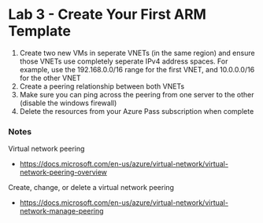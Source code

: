 # Lab 3 - Create Your First ARM Template

1. Create two new VMs in seperate VNETs (in the same region) and ensure those VNETs use completely seperate IPv4 address spaces. For example, use the 192.168.0.0/16 range for the first VNET, and 10.0.0.0/16 for the other VNET
2. Create a peering relationship between both VNETs
5. Make sure you can ping across the peering from one server to the other (disable the windows firewall)
6. Delete the resources from your Azure Pass subscription when complete

### Notes

Virtual network peering
* https://docs.microsoft.com/en-us/azure/virtual-network/virtual-network-peering-overview

Create, change, or delete a virtual network peering
* https://docs.microsoft.com/en-us/azure/virtual-network/virtual-network-manage-peering
